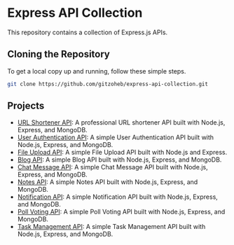 # Express API Collection

This repository contains a collection of Express.js APIs.

## Cloning the Repository

To get a local copy up and running, follow these simple steps.

```bash
git clone https://github.com/gitzoheb/express-api-collection.git
```

## Projects

-   [URL Shortener API](./url-shortener-api/): A professional URL shortener API built with Node.js, Express, and MongoDB.
-   [User Authentication API](./user-auth-api/): A simple User Authentication API built with Node.js, Express, and MongoDB.
-   [File Upload API](./file-upload-api/): A simple File Upload API built with Node.js and Express.
-   [Blog API](./blog-api/): A simple Blog API built with Node.js, Express, and MongoDB.
-   [Chat Message API](./chat-message-api/): A simple Chat Message API built with Node.js, Express, and MongoDB.
-   [Notes API](./notes-api/): A simple Notes API built with Node.js, Express, and MongoDB.
-   [Notification API](./notification-api/): A simple Notification API built with Node.js, Express, and MongoDB.
-   [Poll Voting API](./poll-voting-api/): A simple Poll Voting API built with Node.js, Express, and MongoDB.
-   [Task Management API](./task-management-api/): A simple Task Management API built with Node.js, Express, and MongoDB.